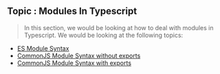 ## Topic : Modules In Typescript

> In this section, we would be looking at how to deal with modules in Typescript. We would be looking at the following topics:

-   [ES Module Syntax](./1-es_modules/)
-   [CommonJS Module Syntax without exports](./2-commonjs_modules/example1)
-   [CommonJS Module Syntax with exports](./2-commonjs_modules/example2)
